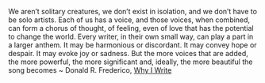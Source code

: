 We aren’t solitary creatures, we don’t exist in isolation, and we don’t have to be solo artists. Each of us has a voice, and those voices, when combined, can form a chorus of thought, of feeling, even of love that has the potential to change the world. Every writer, in their own small way, can play a part in a larger anthem. It may be harmonious or discordant. It may convey hope or despair. It may evoke joy or sadness. But the more voices that are added, the more powerful, the more significant and, ideally, the more beautiful the song becomes ~ Donald R. Frederico, [Why I Write](https://londonwriterssalon.us4.list-manage.com/track/click?u=8b047263967451488070a8ad0&id=c3ea7a0230&e=eb9759f735)